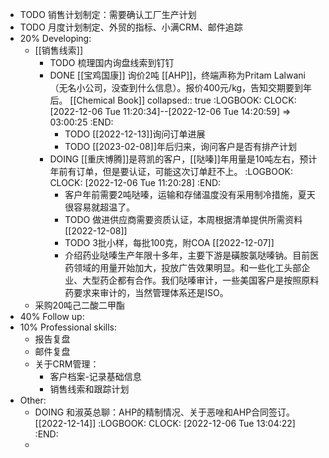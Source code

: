 - TODO 销售计划制定：需要确认工厂生产计划
- TODO 月度计划制定、外贸的指标、小满CRM、邮件追踪
- 20% Developing:
	- [[销售线索]]
		- TODO 梳理国内询盘线索到钉钉
		- DONE [[宝鸡国康]] 询价2吨 [[AHP]]，终端声称为Pritam Lalwani（无名小公司，没查到什么信息）。报价400元/kg，告知交期要到年后。 [[Chemical Book]] 
		  collapsed:: true
		  :LOGBOOK:
		  CLOCK: [2022-12-06 Tue 11:20:34]--[2022-12-06 Tue 14:20:59] =>  03:00:25
		  :END:
			- TODO [[2022-12-13]]询问订单进展
			- TODO [[2023-02-08]]年后归来，询问客户是否有排产计划
		- DOING [[重庆博腾]]是蒋凯的客户，[[哒嗪]]年用量是10吨左右，预计年前有订单，但是要认证，可能这次订单赶不上。
		  :LOGBOOK:
		  CLOCK: [2022-12-06 Tue 11:20:28]
		  :END:
			- 客户年前需要2吨哒嗪，运输和存储温度没有采用制冷措施，夏天很容易就超温了。
			- TODO 做进供应商需要资质认证，本周根据清单提供所需资料 [[2022-12-08]]
			- TODO 3批小样，每批100克，附COA [[2022-12-07]]
			- 介绍药业哒嗪生产年限十多年，主要下游是磺胺氯哒嗪钠。目前医药领域的用量开始加大，投放广告效果明显。和一些化工头部企业、大型药企都有合作。我们哒嗪审计，一些美国客户是按照原料药要求来审计的，当然管理体系还是ISO。
	- 采购20吨己二酸二甲酯
- 40% Follow up:
- 10% Professional skills:
	- 报告复盘
	- 邮件复盘
	- 关于CRM管理：
		- 客户档案-记录基础信息
		- 销售线索和跟踪计划
- Other:
	- DOING 和淑英总聊：AHP的精制情况、关于恶唑和AHP合同签订。 [[2022-12-14]]
	  :LOGBOOK:
	  CLOCK: [2022-12-06 Tue 13:04:22]
	  :END:
	-